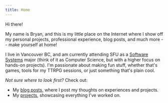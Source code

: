 ```yaml
---
title: Home
---
```

Hi there! 

My name is Bryan, and this is my little place on the Internet where I show off my personal projects, professional experience, blog posts, and much more -- make yourself at home!

I live in Vancouver BC, and am currently attending SFU as a [Software Systems](https://www.sfu.ca/computing/prospective-students/undergraduate-students/programs/degree-programs/softwaresystems.html) major (think of it as Computer Science, but with a higher focus on hands-on projects). I'm passionate about making fun stuff, whether that's games, tools for my TTRPG sessions, or just something that's plain cool.

*Not sure where to look first?* Check out:
- My [blog posts](/posts), where I post my thoughts on experiences and projects.
- My [projects](/projects), showcasing everything I've worked on.